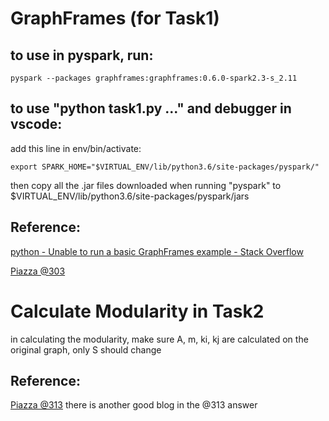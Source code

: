 # GraphFrames (for Task1)

## to use in pyspark, run:
`pyspark --packages graphframes:graphframes:0.6.0-spark2.3-s_2.11`

## to use "python task1.py ..." and debugger in vscode:
add this line in env/bin/activate:

`export SPARK_HOME="$VIRTUAL_ENV/lib/python3.6/site-packages/pyspark/"`

then copy all the .jar files downloaded when running "pyspark" to $VIRTUAL_ENV/lib/python3.6/site-packages/pyspark/jars

## Reference:

[python - Unable to run a basic GraphFrames example - Stack Overflow](https://stackoverflow.com/questions/39261370/unable-to-run-a-basic-graphframes-example)

[Piazza @303](https://piazza.com/class/kiqe3knu9qc1ad?cid=303)

# Calculate Modularity in Task2

in calculating the modularity, make sure A, m, ki, kj are calculated on the original graph, only S should change

## Reference:

[Piazza @313](https://piazza.com/class/kiqe3knu9qc1ad?cid=313) there is another good blog in the @313 answer